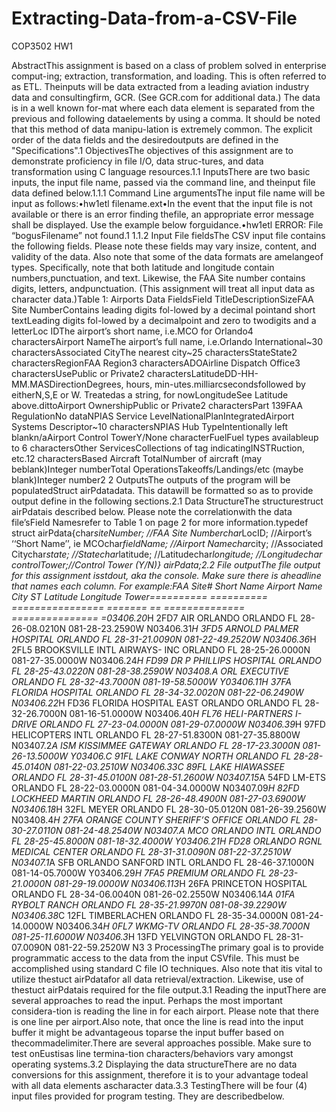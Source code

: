 # Extracting-Data-from-a-CSV-File
COP3502 HW1


AbstractThis assignment is based on a class of problem solved in enterprise comput-ing; extraction, transformation, and loading. This is often referred to as ETL. Theinputs will be data extracted from a leading aviation industry data and consultingfirm, GCR. (See GCR.com for additional data.)  The data is in a well known for-mat where each data element is separated from the previous and following dataelements by using a comma.  It should be noted that this method of data manipu-lation is extremely common.  The explicit order of the data fields and the desiredoutputs are defined in the "Specifications".1    ObjectivesThe objectives of this assignment are to demonstrate proficiency in file I/O, data struc-tures, and data transformation using C language resources.1.1    InputsThere are two basic inputs, the input file name, passed via the command line, and theinput file data defined below.1.1.1    Command Line argumentsThe input file name will be input as follows:•hw1etl filename.ext•In the event that the input file is not available or there is an error finding thefile, an appropriate error message shall be displayed. Use the example below forguidance.•hw1etl ERROR: File “bogusFilename” not found.1
1.1.2    Input File fieldsThe CSV input file contains the following fields.  Please note these fields may vary insize, content, and validity of the data.  Also note that some of the data formats are amelangeof types.  Specifically, note that both latitude and longitude contain numbers,punctuation,  and  text.   Likewise,  the  FAA  Site  number  contains  digits,  letters,  andpunctuation. (This assignment will treat all input data as character data.)Table 1: Airports Data FieldsField TitleDescriptionSizeFAA Site NumberContains  leading  digits  fol-lowed  by  a  decimal  pointand short textLeading   digits   fol-lowed  by  a  decimalpoint and zero to twodigits and a letterLoc IDThe airport’s short name, i.e.MCO for Orlando4 charactersAirport NameThe airport’s full name,  i.e.Orlando International~30 charactersAssociated CityThe nearest city~25 charactersStateState2 charactersRegionFAA Region3 charactersADOAirline Dispatch Office3 charactersUsePublic or Private2 charactersLatitudeDD-HH-MM.MASDirectionDegrees, hours, min-utes.milliarcsecondsfollowed   by   eitherN,S,E  or  W.  Treatedas a string, for nowLongitudeSee Latitude above.dittoAirport OwnershipPublic or Private2 charactersPart 139FAA RegulationNo dataNPIAS Service LevelNationalPlanIntegratedAirport Systems Descriptor~10 charactersNPIAS Hub TypeIntentionally left blankn/aAirport Control TowerY/None characterFuelFuel types availableup to 6 charactersOther ServicesCollections of tag indicatingINSTRuction, etc.12 charactersBased Aircraft TotalNumber of aircraft (may beblank)Integer numberTotal OperationsTakeoffs/Landings/etc  (maybe blank)Integer number2
2    OutputsThe outputs of the program will be populatedStruct airPdatadata.  This datawill be formatted so as to provide output define in the following sections.2.1    Data StructureThe structurestruct airPdatais described below.   Please note the correlationwith the data file’sField Namesrefer to Table 1 on page 2 for more information.typedef struct airPdata{char*siteNumber; //FAA Site Numberchar*LocID;   //Airport’s ‘‘Short Name’’, ie MCOchar*fieldName; //Airport Namechar*city;    //Associated Citychar*state;   //Statechar*latitude; //Latitudechar*longitude; //Longitudechar controlTower;//Control Tower (Y/N)} airPdata;2.2    File outputThe file output for this assignment isstdout,  aka the console.   Make sure there is aheadline that names each column. For example:FAA Site#    Short Name Airport Name                    City    ST      Latitude        Longitude      Tower==========   ========== ================                ======= ==      ==============  =============== =03406.20*H      2FD7    AIR ORLANDO                     ORLANDO FL      28-26-08.0210N  081-28-23.2590W N03406.31*H      3FD5    ARNOLD PALMER HOSPITAL          ORLANDO FL      28-31-21.0090N  081-22-49.2520W N03406.36*H      2FL5    BROOKSVILLE INTL AIRWAYS- INC   ORLANDO FL      28-25-26.0000N  081-27-35.0000W N03406.24*H      FD99    DR P PHILLIPS HOSPITAL          ORLANDO FL      28-25-43.0220N  081-28-38.2590W N03408.*A        ORL     EXECUTIVE                       ORLANDO FL      28-32-43.7000N  081-19-58.5000W Y03406.11*H      37FA    FLORIDA HOSPITAL                ORLANDO FL      28-34-32.0020N  081-22-06.2490W N03406.22*H      FD36    FLORIDA HOSPITAL EAST ORLANDO   ORLANDO FL      28-32-26.7000N  081-16-51.0000W N03406.40*H      FL76    HELI-PARTNERS I-DRIVE           ORLANDO FL      27-23-04.0000N  081-29-07.0000W N03406.39*H      97FD    HELICOPTERS INTL                ORLANDO FL      28-27-51.8300N  081-27-35.8800W N03407.2*A       ISM     KISSIMMEE GATEWAY               ORLANDO FL      28-17-23.3000N  081-26-13.5000W Y03406.*C        91FL    LAKE CONWAY NORTH               ORLANDO FL      28-28-45.0140N  081-22-03.2510W N03406.33*C      89FL    LAKE HIAWASSEE                  ORLANDO FL      28-31-45.0100N  081-28-51.2600W N03407.15*A      54FD    LM-ETS                          ORLANDO FL      28-22-03.0000N  081-04-34.0000W N03407.09*H      82FD    LOCKHEED MARTIN                 ORLANDO FL      28-26-48.4900N  081-27-03.6900W N03406.18*H      32FL    MEYER                           ORLANDO FL      28-30-05.0120N  081-26-39.2560W N03408.4*H       27FA    ORANGE COUNTY SHERIFF’S OFFICE  ORLANDO FL      28-30-27.0110N  081-24-48.2540W N03407.*A        MCO     ORLANDO INTL                    ORLANDO FL      28-25-45.8000N  081-18-32.4000W Y03406.21*H      FD28    ORLANDO RGNL MEDICAL CENTER     ORLANDO FL      28-31-31.0090N  081-22-37.2510W N03407.1*A       SFB     ORLANDO SANFORD INTL            ORLANDO FL      28-46-37.1000N  081-14-05.7000W Y03406.29*H      7FA5    PREMIUM                         ORLANDO FL      28-23-21.0000N  081-29-19.0000W N03406.113*H     26FA    PRINCETON HOSPITAL              ORLANDO FL      28-34-06.0040N  081-26-02.2550W N03406.14*A      01FA    RYBOLT RANCH                    ORLANDO FL      28-35-21.9970N  081-08-39.2290W N03406.38*C      12FL    TIMBERLACHEN                    ORLANDO FL      28-35-34.0000N  081-24-14.0000W N03406.34*H      0FL7    WKMG-TV                         ORLANDO FL      28-35-38.7000N  081-25-11.6000W N03406.3*H       13FD    YELVINGTON                      ORLANDO FL      28-31-07.0090N  081-22-59.2520W N3
3    ProcessingThe primary goal is to provide programmatic access to the data from the input CSVfile.  This must be accomplished using standard C file IO techniques.  Also note that itis vital to utilize thestuct airPdatafor all data retrieval/extraction. Likewise, use of thestuct airPdatais required for the file output.3.1    Reading the inputThere are several approaches to read the input. Perhaps the most important considera-tion is reading the line in for each airport. Please note that there is one line per airport.Also note, that once the line is read into the input buffer it might be advantageous toparse the input buffer based on thecommadelimiter.There are several approaches possible. Make sure to test onEustisas line termina-tion characters/behaviors vary amongst operating systems.3.2    Displaying the data structureThere are no data conversions for this assignment, therefore it is to your advantage todeal with all data elements ascharacter data.3.3    TestingThere will be four (4) input files provided for program testing.   They are describedbelow.
